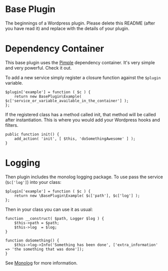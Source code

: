 # Base Plugin
The beginnings of a Wordpress plugin. Please delete this README (after you have read it) and replace with the details of your plugin.

# Dependency Container
This base plugin uses the [Pimple](http://pimple.sensiolabs.org/) dependency container. It's very simple and very powerful. Check it out.

To add a new service simply register a closure function against the `$plugin` variable. 

    $plugin['example'] = function ( $c ) {
    	return new BasePlugin\Example( $c['service_or_variable_available_in_the_container'] );
    };

If the registered class has a method called init, that method will be called after instantiation. This is where you would add your Wordpress hooks and filters.

    public function init() {
        add_action( 'init', [ $this, 'doSomethingAwesome' ] );
    }
    
# Logging
Then plugin includes the monolog logging package. To use pass the service (`$c['log']`) into your class:

    $plugin['example'] = function ( $c ) {
    	return new \BasePlugin\Example( $c['path'], $c['log'] );
    };
    
Then in your class you can use it as usual:

    function __construct( $path, Logger $log ) {
        $this->path = $path;
        $this->log  = $log;
    }
    
    function doSomething() {
        $this->log->Info('Something has been done', ['extra_information' => 'the something that was done']);
    }

See [Monolog](https://github.com/Seldaek/monolog) for more information.